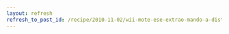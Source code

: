 ```yaml
---
layout: refresh
refresh_to_post_id: /recipe/2010-11-02/wii-mote-ese-extrao-mando-a-distancia
---
```

